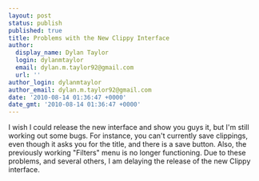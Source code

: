 ```yaml
---
layout: post
status: publish
published: true
title: Problems with the New Clippy Interface
author:
  display_name: Dylan Taylor
  login: dylanmtaylor
  email: dylan.m.taylor92@gmail.com
  url: ''
author_login: dylanmtaylor
author_email: dylan.m.taylor92@gmail.com
date: '2010-08-14 01:36:47 +0000'
date_gmt: '2010-08-14 01:36:47 +0000'
---
```

<p>I wish I could release the new interface and show you guys it, but I'm still working out some bugs. For instance, you can't currently save clippings, even though it asks you for the title, and there is a save button. Also, the previously working "Filters" menu is no longer functioning. Due to these problems, and several others, I am delaying the release of the new Clippy interface.</p>
